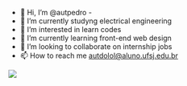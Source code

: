 - 👋 Hi, I’m @autpedro
-<li>:battery: I’m currently studyng electrical engineering</li>
- 👀 I’m interested in learn codes
- 🌱 I’m currently learning front-end web design
- 💞️ I’m looking to collaborate on internship jobs
- 📫 How to reach me autdolol@aluno.ufsj.edu.br
<img src="https://pbs.twimg.com/profile_images/591818220006309888/h5AFqHxI_400x400.png">
<!---
autpedro/autpedro is a ✨ special ✨ repository because its `README.md` (this file) appears on your GitHub profile.
You can click the Preview link to take a look at your changes.
--->
